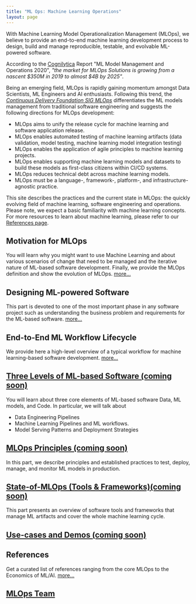 ```yaml
---
title: "ML Ops: Machine Learning Operations"
layout: page
---
```


With Machine Learning Model Operationalization Management (MLOps), we believe to provide an end-to-end machine learning development process to design, build and manage reproducible, testable, and evolvable ML-powered software.

According to the [Cognilytica](https://www.cognilytica.com/2020/03/03/ml-model-management-and-operations-2020-mlops/) Report "ML Model Management and Operations 2020", *"the market for MLOps Solutions is growing from a nascent $350M in 2019 to almost $4B by 2025"*.

Being an emerging field, MLOps is rapidly gaining momentum amongst Data Scientists, ML Engineers and AI enthusiasts. Following this trend, the [*Continuous Delivery Foundation SIG MLOps*](https://github.com/cdfoundation/sig-mlops) differentiates the ML models management from traditional software engineering and suggests the following directions for MLOps development:

  * MLOps aims to unify the release cycle for machine learning and software application release.
  * MLOps enables automated testing of machine learning artifacts (data validation, model testing, machine learning model integration testing)
  * MLOps enables the application of agile principles to machine learning projects.
  * MLOps enables supporting machine learning models and datasets to build these models as first-class citizens within CI/CD systems.
  * MLOps reduces technical debt across machine learning models.
  * MLOps must be a language-, framework-, platform-, and infrastructure-agnostic practice. 

This site describes the practices and the current state in MLOps: the quickly evolving field of machine learning, software engineering and operations. Please note, we expect a basic familiarity with machine learning concepts. For more resources to learn about machine learning, please refer to our [References page](content/references.md).


## Motivation for MLOps

You will learn why you might want to use Machine Learning and about various scenarios of change that need to be managed and the iterative nature of ML-based software development. Finally, we provide the MLOps definition and show the evolution of MLOps. [more...](content/motivation.md)
   
## Designing ML-powered Software

This part is devoted to one of the most important phase in any software project such as understanding the business problem and requirements for the ML-based software. [more...](content/phase-zero.md)

## End-to-End ML Workflow Lifecycle

We provide here a high-level overview of a typical workflow for machine learning-based software development. [more...](content/end-to-end-ml-workflow.md) 

## [Three Levels of ML-based Software (coming soon) ]()

You will learn about three core elements of ML-based software Data, ML models, and Code. In particular, we will talk about 
   * Data Engineering Pipelines
   * Machine Learning Pipelines and ML workflows.
   * Model Serving Patterns and Deployment Strategies

## [MLOps Principles (coming soon)]() 

In this part, we describe principles and established practices to test, deploy, manage, and monitor ML models in production.


## [State-of-MLOps (Tools & Frameworks)(coming soon)]() 

This part presents an overview of software tools and frameworks that manage ML artifacts and cover the whole machine learning cycle.

## [Use-cases and Demos (coming soon)]()

## References
Get a curated list of references ranging from the core MLOps to the Economics of ML/AI. [more...](content/references.md)

## [MLOps Team](content/ml-ops-team.md)